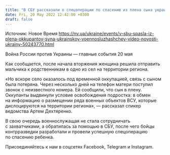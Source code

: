 ```yaml
---
title: "В СБУ рассказали о спецоперации по спасению из плена сына украинской военнослужащей — видео"
date: Fri, 20 May 2022 12:42:00 +0300
draft: false
---
```

Источник: Новое Время https://nv.ua/ukraine/events/v-sbu-spasla-iz-plena-okkupantov-syna-ukrainskoy-voennosluzhashchey-video-novosti-ukrainy-50243770.html


Война России против Украины — главные события 20 мая

Как сообщается, после начала вторжения женщина решила отправить мальчика к родственникам в одно из сел на территории региона.

«Но вскоре село оказалось под временной оккупацией, связь с сыном была потеряна. Через несколько дней на телефон матери поступил звонок с неизвестного номера. Ей сообщили, что сын в плену. Оккупанты выдвинули условие освобождения подростка: в обмен на информацию о размещении ряда военных объектов ВСУ, которые дислоцируются на территории региона», — рассказал спикер ведомства Артем Дехтяренко.

В свою очередь военнослужащая не стала сотрудничать с захватчиками, а обратилась за помощью в СБУ, после чего бойцы контрразведки разработали и провели успешную спецоперацию по спасению ребенка.

Присоединяйтесь к нам в соцсетях Facebook, Telegram и Instagram.

